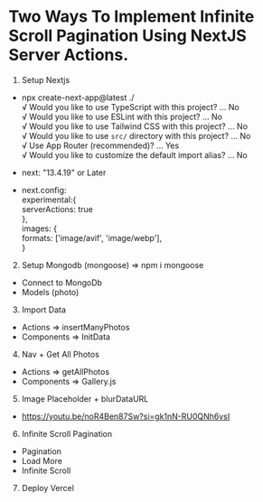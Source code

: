 # Two Ways To Implement Infinite Scroll Pagination Using NextJS Server Actions.

1. Setup Nextjs      
  - npx create-next-app@latest ./    
  √ Would you like to use TypeScript with this project? ... No     
  √ Would you like to use ESLint with this project? ... No    
  √ Would you like to use Tailwind CSS with this project? ... No    
  √ Would you like to use `src/` directory with this project? ... No    
  √ Use App Router (recommended)? ... Yes   
  √ Would you like to customize the default import alias? ... No    

  - next: "13.4.19" or Later   
  - next.config:   
      experimental:{   
        serverActions: true   
      },   
      images: {   
        formats: ['image/avif', 'image/webp'],    
      }   

2. Setup Mongodb (mongoose) => npm i mongoose
  - Connect to MongoDb
  - Models (photo)

3. Import Data
  - Actions => insertManyPhotos
  - Components => InitData

4. Nav + Get All Photos
  - Actions => getAllPhotos
  - Components => Gallery.js

5. Image Placeholder + blurDataURL
  - https://youtu.be/noR4Ben87Sw?si=gk1nN-RU0QNh6vsI

6. Infinite Scroll Pagination
  - Pagination
  - Load More
  - Infinite Scroll

7. Deploy Vercel  
  
